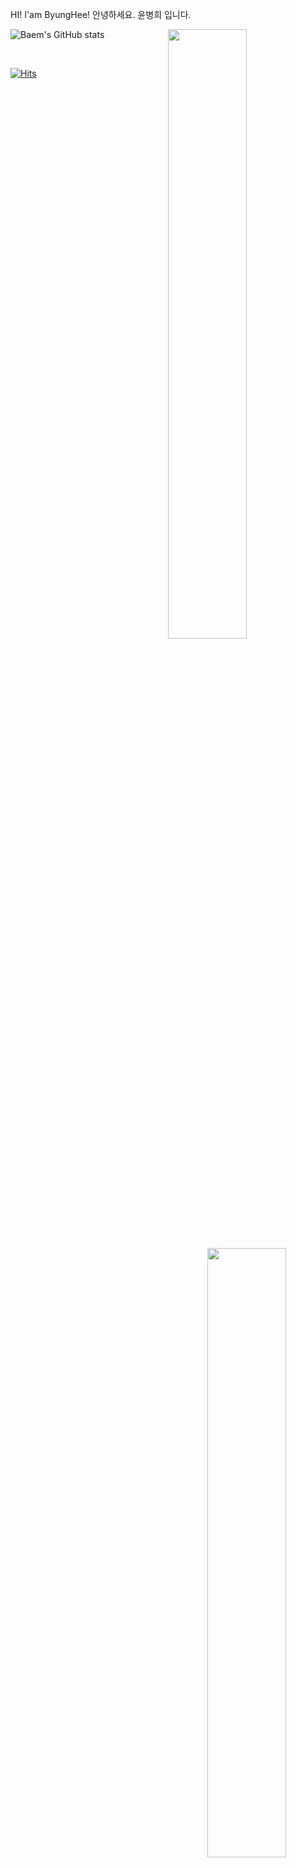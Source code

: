 <!-- ![header](https://capsule-render.vercel.app/api?type=waving)-->
HI! I'am ByungHee!
안녕하세요. 윤병희 입니다.

<!---
<a href="mailto:d.dylany21@gmail.com">
  <img src="https://img.shields.io/badge/Mail-EA4335?style=for-the-badge&logo=gmail&logoColor=white"/>
</a>
---> 

![Baem's GitHub stats](https://github-readme-stats.vercel.app/api?username=dylan-yoon&theme=dark&show_icons=true)
<img align="right" width="50%" src="https://github-readme-stats.vercel.app/api/top-langs/?username=dylan-yoon&theme=gotham&exclude_repo=Computer-Science-Engineering&layout=compact&langs_count=10"/></a>

</br>


<!--
**Dylan-yoon/Dylan-yoon** is a ✨ _special_ ✨ repository because its `README.md` (this file) appears on your GitHub profile.

Here are some ideas to get you started:

- 🔭 I’m currently working on ...
- 🌱 I’m currently learning ...
- 👯 I’m looking to collaborate on ...
- 🤔 I’m looking for help with ...
- 💬 Ask me about ...
- 📫 How to reach me: ...
- 😄 Pronouns: ...
- ⚡ Fun fact: ...
-->

[![Hits](https://hits.seeyoufarm.com/api/count/incr/badge.svg?url=https%3A%2F%2Fgithub.com%2FDylan-yoon&count_bg=%2379C83D&title_bg=%23555555&icon=&icon_color=%23E7E7E7&title=hits&edge_flat=false)](https://hits.seeyoufarm.com)

<div align="center">

<img align="right" width="50%" src="http://mazassumnida.wtf/api/pastel/generate_badge?boj=d_dylany21"/></a>

<div align="left" width="60%">

<!-- ### 👩‍💻Tech Stack👩‍💻
<img src="https://img.shields.io/badge/Swift-F05138?style=flat-square&logo=Swift&logoColor=white"/> <img src="https://img.shields.io/badge/iOS-000000?style=flat-square&logo=Apple&logoColor=white"/> <img src="https://img.shields.io/badge/XCode-147EFB?style=flat-square&logo=xcode&logoColor=white"/> <img src="https://img.shields.io/badge/GitHub-181717?style=flat-square&logo=github&logoColor=white"/> <img src="https://img.shields.io/badge/Git-F05032?style=flat-square&logo=Git&logoColor=white"/>
 -->
 
</div>
  
 
<div align="left">
 
 
</div>
